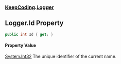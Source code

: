 ### [KeepCoding](KeepCoding.md 'KeepCoding').[Logger](KeepCoding_Logger.md 'KeepCoding.Logger')
## Logger.Id Property
```csharp
public int Id { get; }
```
#### Property Value
[System.Int32](https://docs.microsoft.com/en-us/dotnet/api/System.Int32 'System.Int32')
The unique identifier of the current name.  
